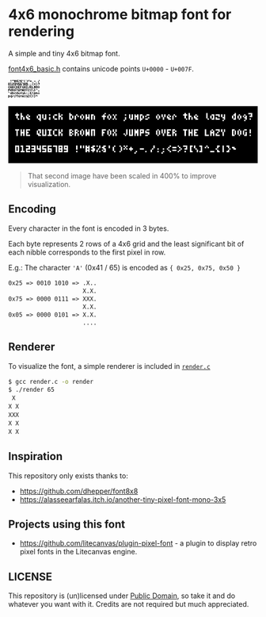 # 4x6 monochrome bitmap font for rendering

A simple and tiny 4x6 bitmap font.

[font4x6_basic.h](font4x6_basic.h) contains unicode points `U+0000` - `U+007F`.

![](images/font.png)

![](images/showcase.png)

> That second image have been scaled in 400% to improve visualization.

## Encoding

Every character in the font is encoded in 3 bytes.

Each byte represents 2 rows of a 4x6 grid and the least significant bit of each nibble corresponds to the first pixel in row.

E.g.: The character `'A'` (0x41 / 65) is encoded as `{ 0x25, 0x75, 0x50 }`

```
0x25 => 0010 1010 => .X..
                     X.X.
0x75 => 0000 0111 => XXX.
                     X.X.
0x05 => 0000 0101 => X.X.
                     ....
```

## Renderer

To visualize the font, a simple renderer is included in [`render.c`](render.c)

```sh
$ gcc render.c -o render
$ ./render 65
 X
X X
XXX
X X
X X
```

## Inspiration

This repository only exists thanks to:

- https://github.com/dhepper/font8x8
- https://alasseearfalas.itch.io/another-tiny-pixel-font-mono-3x5

## Projects using this font

- https://github.com/litecanvas/plugin-pixel-font - a plugin to display retro pixel fonts in the Litecanvas engine.

## LICENSE

This repository is (un)licensed under [Public Domain](LICENSE), so take it and do whatever you want with it. Credits are not required but much appreciated.

